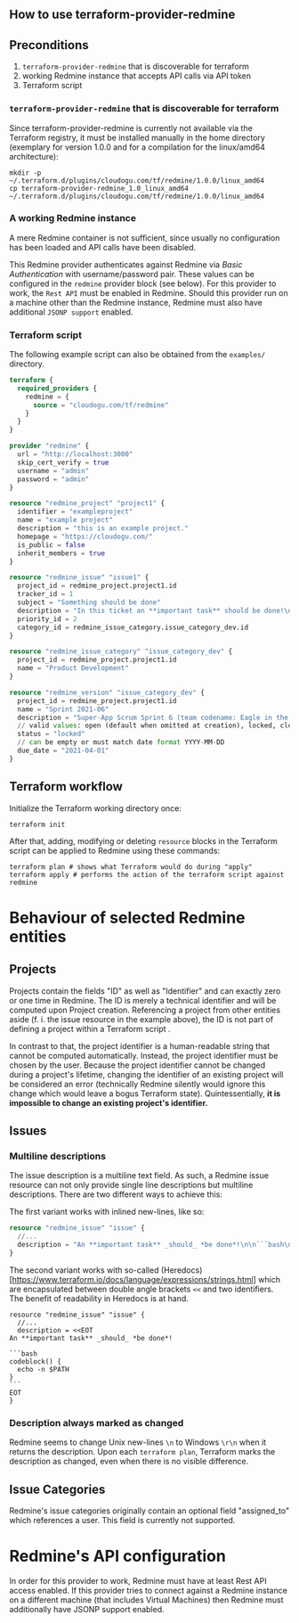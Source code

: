 ## How to use terraform-provider-redmine

## Preconditions

1. `terraform-provider-redmine` that is discoverable for terraform
1. working Redmine instance that accepts API calls via API token
1. Terraform script

### `terraform-provider-redmine` that is discoverable for terraform

Since terraform-provider-redmine is currently not available via the Terraform registry, it must be installed manually in
the home directory (exemplary for version 1.0.0 and for a compilation for the linux/amd64 architecture):

```
mkdir -p ~/.terraform.d/plugins/cloudogu.com/tf/redmine/1.0.0/linux_amd64
cp terraform-provider-redmine_1.0_linux_amd64 ~/.terraform.d/plugins/cloudogu.com/tf/redmine/1.0.0/linux_amd64
```

### A working Redmine instance

A mere Redmine container is not sufficient, since usually no configuration has been loaded and API calls have been
disabled.

This Redmine provider authenticates against Redmine via _Basic Authentication_ with username/password pair. These values can be configured in the `redmine` provider block (see below). For this provider to work, the `Rest API` must be enabled in Redmine. Should this provider run on a machine other than the Redmine instance, Redmine must also have additional `JSONP support` enabled.

### Terraform script

The following example script can also be obtained from the `examples/` directory. 

```terraform
terraform {
  required_providers {
    redmine = {
      source = "cloudogu.com/tf/redmine"
    }
  }
}

provider "redmine" {
  url = "http://localhost:3000"
  skip_cert_verify = true
  username = "admin"
  password = "admin"
}

resource "redmine_project" "project1" {
  identifier = "exampleproject"
  name = "example project"
  description = "this is an example project."
  homepage = "https://cloudogu.com/"
  is_public = false
  inherit_members = true
}

resource "redmine_issue" "issue1" {
  project_id = redmine_project.project1.id
  tracker_id = 1
  subject = "Something should be done"
  description = "In this ticket an **important task** should be done!\n\nGo ahead!\n\n```bash\necho -n $PATH\n``"
  priority_id = 2
  category_id = redmine_issue_category.issue_category_dev.id
}

resource "redmine_issue_category" "issue_category_dev" {
  project_id = redmine_project.project1.id
  name = "Product Development"
}

resource "redmine_version" "issue_category_dev" {
  project_id = redmine_project.project1.id
  name = "Sprint 2021-06"
  description = "Super-App Scrum Sprint 6 (team codename: Eagle in the jar)"
  // valid values: open (default when omitted at creation), locked, closed
  status = "locked"
  // can be empty or must match date format YYYY-MM-DD
  due_date = "2021-04-01"
}
```

## Terraform workflow

Initialize the Terraform working directory once:

```
terraform init
```

After that, adding, modifying or deleting `resource` blocks in the Terraform script can be applied to Redmine using
these commands:

```
terraform plan # shows what Terraform would do during "apply"
terraform apply # performs the action of the terraform script against redmine
```

# Behaviour of selected Redmine entities

## Projects

Projects contain the fields "ID" as well as "Identifier" and can exactly zero or one time in Redmine. The ID is merely a technical identifier and will be computed upon Project creation. Referencing a project from other entities aside (f. i. the issue resource in the example above), the ID is not part of defining a project within a Terraform script . 

In contrast to that, the project identifier is a human-readable string that cannot be computed automatically. Instead, the project identifier must be chosen by the user. Because the project identifier cannot be changed during a project's lifetime, changing the identifier of an existing project will be considered an error (technically Redmine silently would ignore this change which would leave a bogus Terraform state). Quintessentially, **it is impossible to change an existing project's identifier.**

## Issues

### Multiline descriptions
The issue description is a multiline text field. As such, a Redmine issue resource can not only provide single line descriptions but multiline descriptions. There are two different ways to achieve this: 

The first variant works with inlined new-lines, like so:
```terraform
resource "redmine_issue" "issue" {
  //...
  description = "An **important task** _should_ *be done*!\n\n```bash\ncodeblock() {\n  echo -n $PATH}\n```"
}
```

The second variant works with so-called (Heredocs)[https://www.terraform.io/docs/language/expressions/strings.html] which are encapsulated between double angle brackets `<<` and two identifiers. The benefit of readability in Heredocs is at hand.  

    resource "redmine_issue" "issue" {
      //...
      description = <<EOT
    An **important task** _should_ *be done*!
    
    ```bash
    codeblock() {
      echo -n $PATH
    }
    ```
    EOT
    }

### Description always marked as changed

Redmine seems to change Unix new-lines `\n` to Windows `\r\n` when it returns the description. Upon each `terraform plan`, Terraform marks the description as changed, even when there is no visible difference.

## Issue Categories

Redmine's issue categories originally contain an optional field "assigned_to" which references a user. This field is currently not supported. 

# Redmine's API configuration

In order for this provider to work, Redmine must have at least Rest API access enabled. If this provider tries to connect against a Redmine instance on a different machine (that includes Virtual Machines) then Redmine must additionally have JSONP support enabled.
